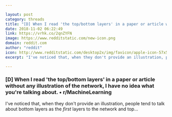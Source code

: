 ```yaml
---

layout: post
category: threads
title: "[D] When I read 'the top/bottom layers' in a paper or article without any illustration of the network, I have no idea what you're talking about."
date: 2018-11-02 06:22:49
link: https://vrhk.co/2qnZYFN
image: https://www.redditstatic.com/new-icon.png
domain: reddit.com
author: "reddit"
icon: http://www.redditstatic.com/desktop2x/img/favicon/apple-icon-57x57.png
excerpt: "I've noticed that, when they don't provide an illustration, people tend to talk about bottom layers as the *first* layers to the network and top..."

---
```


### [D] When I read 'the top/bottom layers' in a paper or article without any illustration of the network, I have no idea what you're talking about. • r/MachineLearning

I've noticed that, when they don't provide an illustration, people tend to talk about bottom layers as the *first* layers to the network and top...